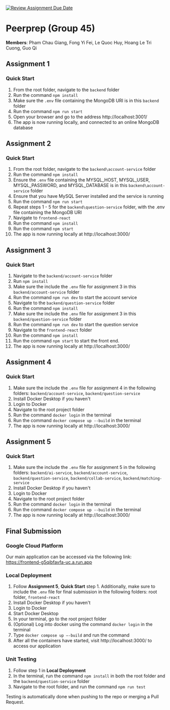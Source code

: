 [![Review Assignment Due Date](https://classroom.github.com/assets/deadline-readme-button-24ddc0f5d75046c5622901739e7c5dd533143b0c8e959d652212380cedb1ea36.svg)](https://classroom.github.com/a/6BOvYMwN)
# Peerprep (Group 45)
**Members**: Pham Chau Giang, Fong Yi Fei, Le Quoc Huy, Hoang Le Tri Cuong, Guo Qi

## Assignment 1
### Quick Start
1. From the root folder, navigate to the `backend` folder
2. Run the command `npm install`
3. Make sure the `.env` file containing the MongoDB URI is in this `backend` folder
4. Run the command `npm run start`
5. Open your browser and go to the address http://localhost:3001/
6. The app is now running locally, and connected to an online MongoDB database

## Assignment 2
### Quick Start
1. From the root folder, navigate to the `backend\account-service` folder
2. Run the command `npm install`
3. Ensure the `.env` file containing the MYSQL_HOST, MYSQL_USER, MYSQL_PASSWORD, and MYSQL_DATABASE is in this `backend\account-service` folder
4. Ensure that you have MySQL Server installed and the service is running
5. Run the command `npm run start`
6. Repeat steps 1 - 5 for the `backend\question-service` folder, with the .env file containing the MongoDB URI
7. Navigate to `frontend-react`
8. Run the command `npm install`
9. Run the command `npm start`
10. The app is now running locally at http://localhost:3000/

## Assignment 3
### Quick Start
1. Navigate to the `backend/account-service` folder
2. Run `npm install`
3. Make sure the include the `.env` file for assignment 3 in this `backend/account-service` folder
4. Run the command `npm run dev` to start the account service
5. Navigate to the `backend/question-service` folder
6. Run the command `npm install`
7. Make sure the include the `.env` file for assignment 3 in this `backend/question-service` folder
8. Run the command `npm run dev` to start the question service
9. Navigate to the `frontend-react` folder
10. Run the command `npm install`
11. Run the command `npm start` to start the front end.
12. The app is now running locally at http://localhost:3000/

## Assignment 4
### Quick Start
1. Make sure the include the `.env` file for assignment 4 in the following folders: `backend/account-service`, `backend/question-service`
2. Install Docker Desktop if you haven't
3. Login to Docker
4. Navigate to the root project folder
5. Run the command `docker login` in the terminal
6. Run the command `docker compose up --build` in the terminal
7. The app is now running locally at http://localhost:3000/

## Assignment 5
### Quick Start
1. Make sure the include the `.env` file for assignment 5 in the following folders: `backend/ai-service`, `backend/account-service`, `backend/question-service`, `backend/collab-service`, `backend/matching-service`
2. Install Docker Desktop if you haven't
3. Login to Docker
4. Navigate to the root project folder
5. Run the command `docker login` in the terminal
6. Run the command `docker compose up --build` in the terminal
7. The app is now running locally at http://localhost:3000/

## Final Submission
### Google Cloud Platform
Our main application can be accessed via the following link: https://frontend-g5qibfavfa-uc.a.run.app

### Local Deployment
1. Follow **Assignment 5**, **Quick Start** step 1. Additionally, make sure to include the `.env` file for final submission in the following folders: root folder, `frontend-react`
2. Install Docker Desktop if you haven't
3. Login to Docker
4. Start Docker Desktop
5. In your terminal, go to the root project folder
6. (Optional) Log into docker using the command `docker login` in the terminal
7. Type `docker compose up –-build` and run the command
8. After all the containers have started, visit http://localhost:3000/ to access our application

### Unit Testing
1. Follow step 1 in **Local Deployment**
2. In the terminal, run the command `npm install` in both the root folder and the `backend/question-service` folder
3. Navigate to the root folder, and run the command `npm run test`

Testing is automatically done when pushing to the repo or merging a Pull Request.
